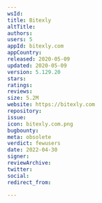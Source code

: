 ```yaml
---
wsId: 
title: Bitexly
altTitle: 
authors: 
users: 5
appId: bitexly.com
appCountry: 
released: 2020-05-09
updated: 2020-05-09
version: 5.129.20
stars: 
ratings: 
reviews: 
size: 5.2M
website: https://bitexly.com
repository: 
issue: 
icon: bitexly.com.png
bugbounty: 
meta: obsolete
verdict: fewusers
date: 2022-04-30
signer: 
reviewArchive: 
twitter: 
social: 
redirect_from: 

---
```


